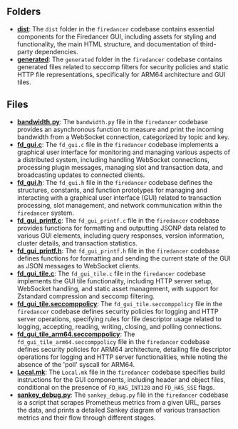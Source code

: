 ## Folders
- **[dist](gui/dist.driver.md)**: The `dist` folder in the `firedancer` codebase contains essential components for the Firedancer GUI, including assets for styling and functionality, the main HTML structure, and documentation of third-party dependencies.
- **[generated](gui/generated.driver.md)**: The `generated` folder in the `firedancer` codebase contains generated files related to seccomp filters for security policies and static HTTP file representations, specifically for ARM64 architecture and GUI tiles.

## Files
- **[bandwidth.py](gui/bandwidth.py.driver.md)**: The `bandwidth.py` file in the `firedancer` codebase provides an asynchronous function to measure and print the incoming bandwidth from a WebSocket connection, categorized by topic and key.
- **[fd_gui.c](gui/fd_gui.c.driver.md)**: The `fd_gui.c` file in the `firedancer` codebase implements a graphical user interface for monitoring and managing various aspects of a distributed system, including handling WebSocket connections, processing plugin messages, managing slot and transaction data, and broadcasting updates to connected clients.
- **[fd_gui.h](gui/fd_gui.h.driver.md)**: The `fd_gui.h` file in the `firedancer` codebase defines the structures, constants, and function prototypes for managing and interacting with a graphical user interface (GUI) related to transaction processing, slot management, and network communication within the `firedancer` system.
- **[fd_gui_printf.c](gui/fd_gui_printf.c.driver.md)**: The `fd_gui_printf.c` file in the `firedancer` codebase provides functions for formatting and outputting JSONP data related to various GUI elements, including query responses, version information, cluster details, and transaction statistics.
- **[fd_gui_printf.h](gui/fd_gui_printf.h.driver.md)**: The `fd_gui_printf.h` file in the `firedancer` codebase defines functions for formatting and sending the current state of the GUI as JSON messages to WebSocket clients.
- **[fd_gui_tile.c](gui/fd_gui_tile.c.driver.md)**: The `fd_gui_tile.c` file in the `firedancer` codebase implements the GUI tile functionality, including HTTP server setup, WebSocket handling, and static asset management, with support for Zstandard compression and seccomp filtering.
- **[fd_gui_tile.seccomppolicy](gui/fd_gui_tile.seccomppolicy.driver.md)**: The `fd_gui_tile.seccomppolicy` file in the `firedancer` codebase defines security policies for logging and HTTP server operations, specifying rules for file descriptor usage related to logging, accepting, reading, writing, closing, and polling connections.
- **[fd_gui_tile_arm64.seccomppolicy](gui/fd_gui_tile_arm64.seccomppolicy.driver.md)**: The `fd_gui_tile_arm64.seccomppolicy` file in the `firedancer` codebase defines security policies for ARM64 architecture, detailing file descriptor operations for logging and HTTP server functionalities, while noting the absence of the 'poll' syscall for ARM64.
- **[Local.mk](gui/Local.mk.driver.md)**: The `Local.mk` file in the `firedancer` codebase specifies build instructions for the GUI components, including header and object files, conditional on the presence of `FD_HAS_INT128` and `FD_HAS_SSE` flags.
- **[sankey_debug.py](gui/sankey_debug.py.driver.md)**: The `sankey_debug.py` file in the `firedancer` codebase is a script that scrapes Prometheus metrics from a given URL, parses the data, and prints a detailed Sankey diagram of various transaction metrics and their flow through different stages.
